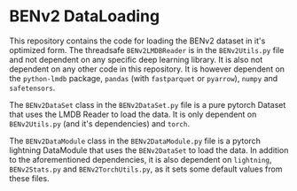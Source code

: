 # BENv2 DataLoading

This repository contains the code for loading the BENv2 dataset in it's optimized form. 
The threadsafe `BENv2LMDBReader` is in the `BENv2Utils.py` file and not dependent on any specific deep learning library. 
It is also not dependent on any other code in this repository.
It is however dependent on the `python-lmdb` package, `pandas` (with `fastparquet` or `pyarrow`), `numpy` and `safetensors`.

The `BENv2DataSet` class in the `BENv2DataSet.py` file is a pure pytorch Dataset that uses the LMDB Reader to load the data. 
It is only dependent on `BENv2Utils.py` (and it's dependencies) and `torch`.

The `BENv2DataModule` class in the `BENv2DataModule.py` file is a pytorch lightning DataModule that uses the `BENv2DataSet` to load the data.
In addition to the aforementioned dependencies, it is also dependent on `lightning`, `BENv2Stats.py` and `BENv2TorchUtils.py`, 
as it sets some default values from these files.